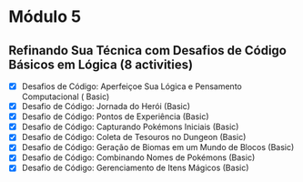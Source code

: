 # Módulo 5

## Refinando Sua Técnica com Desafios de Código Básicos em Lógica (8 activities)

- [x] Desafios de Código: Aperfeiçoe Sua Lógica e Pensamento Computacional ( Basic)
- [x] Desafio de Código: Jornada do Herói (Basic)
- [x] Desafio de Código: Pontos de Experiência (Basic)
- [x] Desafio de Código: Capturando Pokémons Iniciais (Basic)
- [x] Desafio de Código: Coleta de Tesouros no Dungeon (Basic)
- [x] Desafio de Código: Geração de Biomas em um Mundo de Blocos (Basic)
- [x] Desafio de Código: Combinando Nomes de Pokémons (Basic)
- [x] Desafio de Código: Gerenciamento de Itens Mágicos (Basic)
